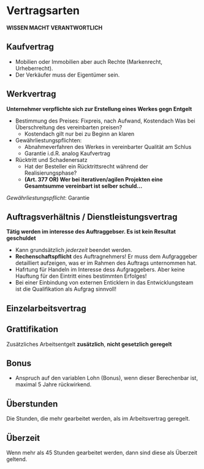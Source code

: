 # Vertragsarten 

**WISSEN MACHT VERANTWORTLICH**

## Kaufvertrag

- Mobilien oder Immobilien aber auch Rechte (Markenrecht, Urheberrecht).
- Der Verkäufer muss der Eigentümer sein.

## Werkvertrag

**Unternehmer verpflichte sich zur Erstellung eines Werkes gegn Entgelt**
- Bestimmung des Preises: Fixpreis, nach Aufwand, Kostendach
    Was bei Überschreitung des vereinbarten preisen?
    - Kostendach gilt nur bei zu Beginn an klaren 
- Gewährliestungspflichten:
    - Abnahmeverfahren des Werkes in vereinbarter Qualität am Schlus
    - Garantie i.d.R. analog Kaufvertrag
- Rücktritt und Schadenersatz
    - Hat der Besteller ein Rücktrittsrecht während der Realisierungsphase?
    - **(Art. 377 OR) Wer bei iterativen/agilen Projekten eine Gesamtsumme vereinbart ist selber schuld...**

*Gewährliestungspflicht*: Garantie


## Auftragsverhältnis / Dienstleistungsvertrag

**Tätig werden im interesse des Auftraggebser. Es ist kein Resultat geschuldet**

- Kann grundsätzlich *jederzeit* beendet werden.
- **Rechenschaftspflicht** des Auftragnehmers! Er muss dem Aufgraggeber detailliert aufzeigen, was er im Rahmen des Auftrags unternommen hat.
- Hafrtung für Handeln im Interesse dess Aufgraggebers. Aber keine Hauftung für den Eintritt eines bestimmten Erfolges!
- Bei einer Einbindung von externen Enticklern in das Entwicklungsteam ist die Qualifikation als Aufgrag sinnvoll!

## Einzelarbeitsvertrag

## Grattifikation

Zusätzliches Arbeitsentgelt **zusätzlich**, **nicht gesetzlich geregelt**


## Bonus

- Anspruch auf den variablen Lohn (Bonus), wenn dieser Berechenbar ist, maximal 5 Jahre rückwirkend.

## Überstunden

Die Stunden, die mehr gearbeitet werden, als im Arbeitsvertrag geregelt.

## Überzeit

Wenn mehr als 45 Stunden gearbeitet werden, dann sind diese als Überzeit geltend.